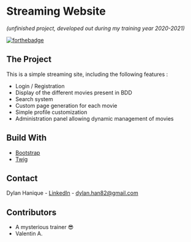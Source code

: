 # Streaming Website
_(unfinished project, developed out during my training year 2020-2021)_

[![forthebadge](https://forthebadge.com/images/badges/built-with-love.svg)](https://forthebadge.com)

## The Project
This is a simple streaming site, including the following features : 

- Login / Registration
- Display of the different movies present in BDD
- Search system
- Custom page generation for each movie
- Simple profile customization
- Administration panel allowing dynamic management of movies

## Build With
* [Bootstrap](https://getbootstrap.com/)
* [Twig](https://twig.symfony.com/)

## Contact
Dylan Hanique - [LinkedIn](https://www.linkedin.com/in/dylanhanique/) - dylan.han82@gmail.com

## Contributors
- A mysterious trainer  :sunglasses:
- Valentin A.
